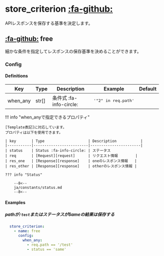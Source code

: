 store_criterion [:fa-github:][s1]
=================================

[s1]: https://github.com/tadashi-aikawa/jumeaux/tree/master/jumeaux/addons/store_criterion

APIレスポンスを保存する基準を決定します。


[:fa-github:][free] free
------------------------

[free]: https://github.com/tadashi-aikawa/jumeaux/tree/master/jumeaux/addons/store_criterion/free.py

細かな条件を指定してレスポンスの保存基準を決めることができます。


### Config

#### Definitions

| Key      | Type  | Description             | Example                      | Default |
|----------|-------|-------------------------|------------------------------|---------|
| when_any | str[] | 条件式 :fa-info-circle: | <pre>'"2" in req.path'</pre> |         |

!!! info "when_anyで指定できるプロパティ"

    [Template表記]に対応しています。
    プロパティは以下を使用できます。

    | key       | Type                    | Description           |
    |-----------|-------------------------|-----------------------|
    | status    | Status :fa-info-circle: | ステータス
    | req       | [Request][request]      | リクエスト情報        |
    | res_one   | [Response][response]    | oneのレスポンス情報   |
    | res_other | [Response][response]    | otherのレスポンス情報 |

    ??? info "Status"

        --8<--
        ja/constants/status.md
        --8<--


#### Examples

##### pathが`/test`またはステータスがSameの結果は保存する

```yaml
  store_criterion:
    - name: free
      config:
        when_any:
          - req.path == '/test'
          - status == 'same'
```

[Template表記]: ../../template
[request]: ../../models/request
[response]: ../../models/response

